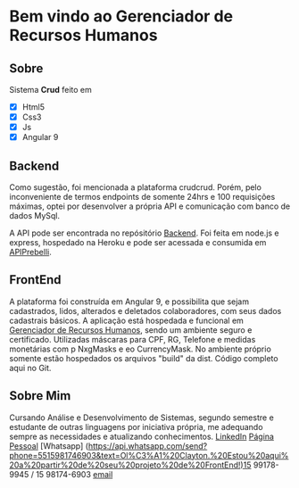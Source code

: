 # Bem vindo ao Gerenciador de Recursos Humanos

## Sobre ##

Sistema **Crud** feito em 
- [x] Html5
- [x] Css3
- [x] Js
- [x] Angular 9

## Backend ##

Como sugestão, foi mencionada a plataforma crudcrud. Porém, pelo inconveniente de termos endpoints de somente 24hrs e 100 requisições máximas, optei por desenvolver a própria API e comunicação com banco de dados MySql.

A API pode ser encontrada no repósitório [Backend](https://github.com/ClaytonPrebelli/backend).
Foi feita em node.js e express, hospedado na Heroku e pode ser acessada e consumida em [APIPrebelli](https://backendpreb.herokuapp.com/colaborador).

## FrontEnd ##

A plataforma foi construída em Angular 9, e possibilita que sejam cadastrados, lidos, alterados e deletados colaboradores, com seus dados cadastrais básicos.
A aplicação está hospedada e funcional em [Gerenciador de Recursos Humanos](https://prebelli.online/rh), sendo um ambiente seguro e certificado.
Utilizadas máscaras para CPF, RG, Telefone e medidas monetárias com p NxgMasks e eo CurrencyMask.
No ambiente próprio somente estão hospedados os arquivos "build" da dist. Código completo aqui no Git. 

## Sobre Mim ##

Cursando Análise e Desenvolvimento de Sistemas, segundo semestre e estudante de outras linguagens por iniciativa própria, me adequando sempre as necessidades e atualizando conhecimentos. 
[LinkedIn](https://www.linkedin.com/in/clayton-prebelli/)
[Página Pessoal](https://prebelli.online)
[Whatsapp] (https://api.whatsapp.com/send?phone=5515981746903&text=Ol%C3%A1%20Clayton.%20Estou%20aqui%20a%20partir%20de%20seu%20projeto%20de%20FrontEnd!)15 99178-9945 / 15 98174-6903
[email](clayton@prebelli.online)



